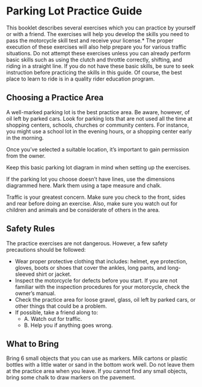 # Parking Lot Practice Guide

This booklet describes several exercises which you can practice by yourself or with a friend. The exercises will help you develop the skills you need to pass the motorcycle skill test and receive your license.* The proper execution of these exercises will also help prepare you for various traffic situations. Do not attempt these exercises unless you can already perform basic skills such as using the clutch and throttle correctly, shifting, and riding in a straight line. If you do not have these basic skills, be sure to seek instruction before practicing the skills in this guide. Of course, the best place to learn to ride is in a quality rider education program.

## Choosing a Practice Area
A well-marked parking lot is the best practice area. Be aware, however, of oil left by parked cars. Look for parking lots that are not used all the time at shopping centers, schools, churches or community centers. For instance, you might use a school lot in the evening hours, or a shopping center early in the morning.

Once you’ve selected a suitable location, it’s important to gain permission from the owner.

Keep this basic parking lot diagram in mind when setting up the exercises.

If the parking lot you choose doesn’t have lines, use the dimensions diagrammed here. Mark them using a tape measure and chalk.

Traffic is your greatest concern. Make sure you check to the front, sides and rear before doing an exercise. Also, make sure you watch out for children and animals and be considerate of others in the area.


## Safety Rules

The practice exercises are not dangerous. However, a few safety precautions should be followed:

* Wear proper protective clothing that includes: helmet, eye protection, gloves, boots or shoes that cover the ankles, long pants, and long-sleeved shirt or jacket.
* Inspect the motorcycle for defects before you start. If you are not familiar with the inspection procedures for your motorcycle, check the owner’s manual.
* Check the practice area for loose gravel, glass, oil left by parked cars, or other things that could be a problem.
* If possible, take a friend along to:
  * A. Watch out for traffic.
  * B. Help you if anything goes wrong.

## What to Bring

Bring 6 small objects that you can use as markers. Milk cartons or plastic bottles with a little water or sand in the bottom work well. Do not leave them at the practice area when you leave. If you cannot find any small objects, bring some chalk to draw markers on the pavement.
